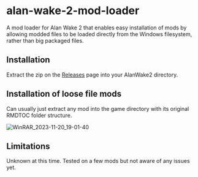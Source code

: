# alan-wake-2-mod-loader

A mod loader for Alan Wake 2 that enables easy installation of mods by allowing modded files to be loaded directly from the Windows filesystem, rather than big packaged files.

## Installation

Extract the zip on the [Releases](https://github.com/praydog/alan-wake-2-mod-loader/releases/) page into your AlanWake2 directory.

## Installation of loose file mods

Can usually just extract any mod into the game directory with its original RMDTOC folder structure.

![WinRAR_2023-11-20_19-01-40](https://github.com/praydog/alan-wake-2-mod-loader/assets/2909949/fcb16b62-9aca-4185-8ee6-0d3d276fef95)

## Limitations

Unknown at this time. Tested on a few mods but not aware of any issues yet.
